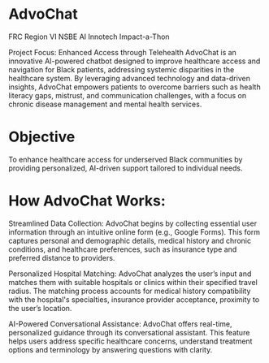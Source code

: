 
# AdvoChat 
FRC Region VI NSBE AI Innotech Impact-a-Thon

Project Focus: Enhanced Access through Telehealth
AdvoChat is an innovative AI-powered chatbot designed to improve healthcare access and navigation for Black patients, addressing systemic disparities in the healthcare system. By leveraging advanced technology and data-driven insights, AdvoChat empowers patients to overcome barriers such as health literacy gaps, mistrust, and communication challenges, with a focus on chronic disease management and mental health services.

# Objective
To enhance healthcare access for underserved Black communities by providing personalized, AI-driven support tailored to individual needs.

# How AdvoChat Works:

Streamlined Data Collection:
AdvoChat begins by collecting essential user information through an intuitive online form (e.g., Google Forms). This form captures personal and demographic details, medical history and chronic conditions, and healthcare preferences, such as insurance type and preferred distance to providers.

Personalized Hospital Matching:
AdvoChat analyzes the user’s input and matches them with suitable hospitals or clinics within their specified travel radius. The matching process accounts for medical history compatibility with the hospital's specialties, insurance provider acceptance, proximity to the user’s location.

AI-Powered Conversational Assistance:
AdvoChat offers real-time, personalized guidance through its conversational assistant. This feature helps users address specific healthcare concerns, understand treatment options and terminology by answering questions with clarity.


